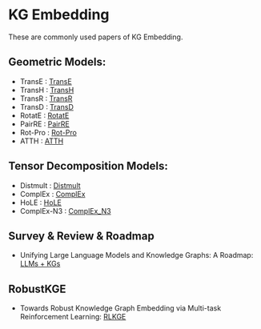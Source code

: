 # KG Embedding

These are commonly used papers of KG Embedding.

## Geometric Models:
- TransE : [TransE](1-Geometric/transE.pdf)
- TransH : [TransH](1-Geometric/transH.pdf)
- TransR : [TransR](1-Geometric/transR.pdf)
- TransD : [TransD](1-Geometric/transD.pdf)
- RotatE : [RotatE](1-Geometric/RotatE.pdf)
- PairRE : [PairRE](1-Geometric/2021.acl-long-PairRE.pdf)
- Rot-Pro : [Rot-Pro](1-Geometric/Rot-Pro.pdf)
- ATTH : [ATTH](1-Geometric/Hyperbolic/2020-ATTH%20.pdf)

## Tensor Decomposition Models:
- Distmult : [Distmult](2-TensorDecomposition/2015-ICLR-Distmult.pdf)
- ComplEx : [ComplEx](2-TensorDecomposition/ComplEx.pdf)
- HoLE : [HoLE](2-TensorDecomposition/HolE.pdf)
- ComplEx-N3 : [ComplEx_N3](2-TensorDecomposition/2018_PMRL_ComplEx_N3.pdf)

## Survey & Review & Roadmap
- Unifying Large Language Models and Knowledge Graphs: A Roadmap: [LLMs + KGs](https://arxiv.org/abs/2306.08302)

## RobustKGE
- Towards Robust Knowledge Graph Embedding via Multi-task Reinforcement Learning: [RLKGE](10-RobustKGE/via%20reinforce%20learning.pdf)